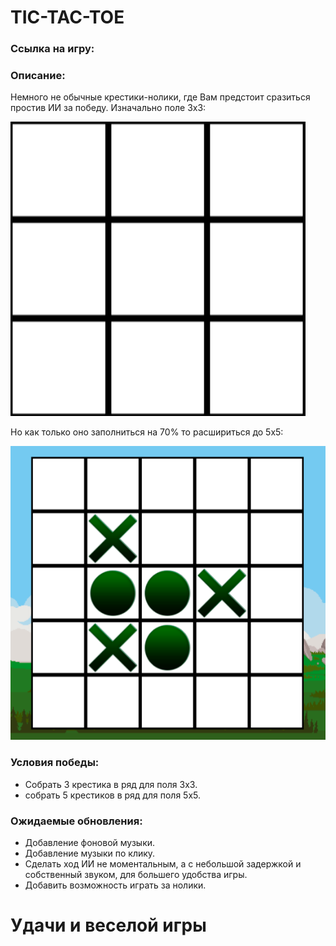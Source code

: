 # TIC-TAC-TOE
### Ссылка на игру:
[](https://inozemep.github.io/tic-tac-toe/)
### Описание:
Немного не обычные крестики-нолики, где Вам предстоит сразиться простив ИИ за победу. Изначально поле 3х3:

![ ](https://github.com/InozemeP/tic-tac-toe/blob/master/assets/sprites/exsample3x3.png)

Но как только оно заполниться на 70% то расшириться до 5х5:


![ ](https://github.com/InozemeP/tic-tac-toe/blob/master/assets/sprites/exsample5x5.png) 
### Условия победы:

 - Собрать 3 крестика в ряд для поля 3х3.
 - собрать 5 крестиков в ряд для поля 5х5.
### Ожидаемые обновления:
 - Добавление фоновой музыки.
 - Добавление музыки по клику.
 - Сделать ход ИИ не моментальным, а с небольшой задержкой и собственный звуком, для большего удобства игры.
 - Добавить возможность играть за нолики.
 # Удачи и веселой игры 
